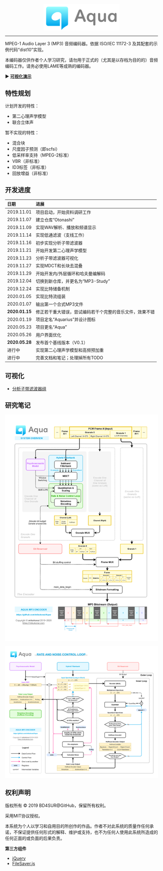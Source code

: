 
<p align="center"><img src="./documentation/logo.png" width="250"></p>

------

MPEG-1 Audio Layer 3 (MP3) 音频编码器。依据 ISO/IEC 11172-3 及其配套的示例代码“dist10”实现。

本编码器仅供作者个人学习研究，请勿用于正式的（尤其是以存档为目的的）音频编码工作。请务必使用LAME等成熟的编码器。

**▶ [可视化演示](https://bd4sur.com/Aqua/index.html)**

## 特性规划

计划开发的特性：

- 第二心理声学模型
- 联合立体声

暂不实现的特性：

- 混合块
- 尺度因子预测（即scfsi）
- 低采样率支持（MPEG-2标准）
- VBR（非标准）
- ID3标签（非标准）
- 回放增益（非标准）

## 开发进度

|日期|进展|
|:----|:----|
|2019.11.01|项目启动，开始资料调研工作|
|2019.11.07|建立仓库“Otonashi”|
|2019.11.09|实现WAV解析、播放和频谱显示|
|2019.11.14|实现低通滤波（支线工作）|
|2019.11.16|初步实现分析子带滤波器|
|2019.11.21|开始开发第二心理声学模型|
|2019.11.23|分析子带滤波器可视化|
|2019.11.27|实现MDCT和长块去混叠|
|2019.11.29|开始开发内/外层循环和哈夫曼编解码|
|2019.12.04|切换到新仓库，并更名为“MP3-Study”|
|2019.12.24|实现比特储备机制|
|2020.01.05|实现比特流组装|
|2020.01.07|输出第一个合式MP3文件|
|**2020.01.15**|修正若干重大错误，尝试编码若干个完整的音乐文件，效果不错|
|2020.01.19|项目定名“Aquarius”并设计图标|
|2020.05.23|项目更名“Aqua”|
|2020.05.26|用户界面优化|
|**2020.05.28**|发布首个基线版本（V0.1）|
|进行中|实现第二心理声学模型和高频预加重|
|进行中|完善文档和笔记；处理掉所有TODO|

## 可视化

- [分析子带滤波器组](https://bd4sur.com/Aqua/demo/Filterbank.html)

## 研究笔记

![编码器框图](./documentation/aqua-overview.png)

![码率和噪声控制循环](./documentation/aqua-rdo-loop.png)

## 权利声明

版权所有 © 2019 BD4SUR@GitHub，保留所有权利。

采用MIT协议授权。

本系统为个人以学习和自用目的所创作的作品。作者不对此系统的质量作任何承诺，不保证提供任何形式的解释、维护或支持，也不为任何人使用此系统所造成的任何正面的或负面的后果负责。

**第三方组件**

- [jQuery](https://jquery.com/)
- [FileSaver.js](https://github.com/eligrey/FileSaver.js)
